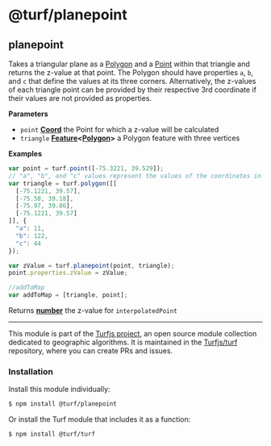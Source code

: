 # @turf/planepoint

<!-- Generated by documentation.js. Update this documentation by updating the source code. -->

## planepoint

Takes a triangular plane as a [Polygon][1]
and a [Point][2] within that triangle and returns the z-value
at that point. The Polygon should have properties `a`, `b`, and `c`
that define the values at its three corners. Alternatively, the z-values
of each triangle point can be provided by their respective 3rd coordinate
if their values are not provided as properties.

**Parameters**

-   `point` **[Coord][3]** the Point for which a z-value will be calculated
-   `triangle` **[Feature][4]&lt;[Polygon][5]>** a Polygon feature with three vertices

**Examples**

```javascript
var point = turf.point([-75.3221, 39.529]);
// "a", "b", and "c" values represent the values of the coordinates in order.
var triangle = turf.polygon([[
  [-75.1221, 39.57],
  [-75.58, 39.18],
  [-75.97, 39.86],
  [-75.1221, 39.57]
]], {
  "a": 11,
  "b": 122,
  "c": 44
});

var zValue = turf.planepoint(point, triangle);
point.properties.zValue = zValue;

//addToMap
var addToMap = [triangle, point];
```

Returns **[number][6]** the z-value for `interpolatedPoint`

[1]: https://tools.ietf.org/html/rfc7946#section-3.1.6

[2]: https://tools.ietf.org/html/rfc7946#section-3.1.2

[3]: https://tools.ietf.org/html/rfc7946#section-3.1.1

[4]: https://tools.ietf.org/html/rfc7946#section-3.2

[5]: https://tools.ietf.org/html/rfc7946#section-3.1.6

[6]: https://developer.mozilla.org/docs/Web/JavaScript/Reference/Global_Objects/Number

<!-- This file is automatically generated. Please don't edit it directly:
if you find an error, edit the source file (likely index.js), and re-run
./scripts/generate-readmes in the turf project. -->

---

This module is part of the [Turfjs project](http://turfjs.org/), an open source
module collection dedicated to geographic algorithms. It is maintained in the
[Turfjs/turf](https://github.com/Turfjs/turf) repository, where you can create
PRs and issues.

### Installation

Install this module individually:

```sh
$ npm install @turf/planepoint
```

Or install the Turf module that includes it as a function:

```sh
$ npm install @turf/turf
```
